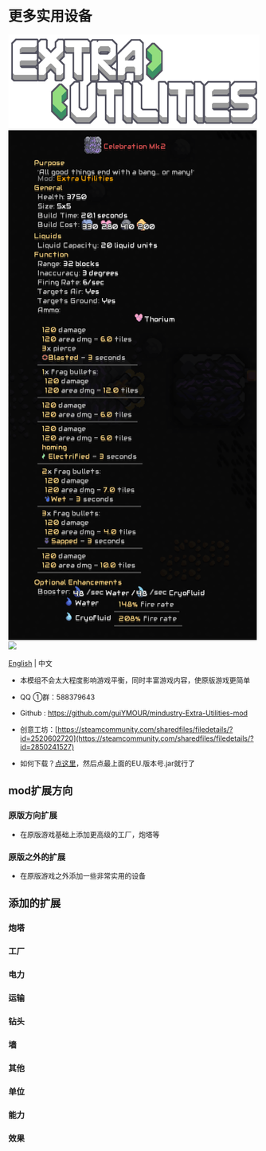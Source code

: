 # 更多实用设备

![Logo](showImgs/logo.png)
![喜庆弹射器Mk2](showImgs/c-mk2.png)
![](showImgs/mk2.gif)

[English](README.md) | 中文

- 本模组不会太大程度影响游戏平衡，同时丰富游戏内容，使原版游戏更简单

- QQ ①群：588379643
- Github : https://github.com/guiYMOUR/mindustry-Extra-Utilities-mod
- 创意工坊：[https://steamcommunity.com/sharedfiles/filedetails/?id=2520602720](https://steamcommunity.com/sharedfiles/filedetails/?id=2850241527)
- 如何下载？[点这里](https://github.com/guiYMOUR/mindustry-Extra-Utilities-mod/releases)，然后点最上面的EU.版本号.jar就行了

## mod扩展方向

### 原版方向扩展
- 在原版游戏基础上添加更高级的工厂，炮塔等

### 原版之外的扩展
- 在原版游戏之外添加一些非常实用的设备

## 添加的扩展

### 炮塔

### 工厂

### 电力

### 运输

### 钻头

### 墙

### 其他

### 单位

### 能力

### 效果
